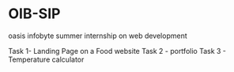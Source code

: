 # OIB-SIP
oasis infobyte summer internship on web development

Task 1- Landing Page on a Food website
Task 2 - portfolio
Task 3 - Temperature calculator
